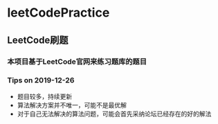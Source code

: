 # leetCodePractice
## LeetCode刷题
### 本项目基于LeetCode官网来练习题库的题目
### Tips on 2019-12-26
* 题目较多，持续更新
* 算法解决方案并不唯一，可能不是最优解
* 对于自己无法解决的算法问题，可能会首先采纳论坛已经存在的好的解法